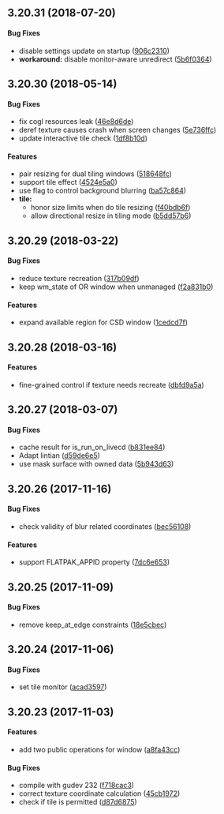 <a name=""></a>
##  3.20.31 (2018-07-20)


#### Bug Fixes

*   disable settings update on startup ([906c2310](906c2310))
* **workaround:**  disable monitor-aware unredirect ([5b6f0364](5b6f0364))


##  3.20.30 (2018-05-14)


#### Bug Fixes

*   fix cogl resources leak ([46e8d6de](46e8d6de))
*   deref texture causes crash when screen changes ([5e736ffc](5e736ffc))
*   update interactive tile check ([1df8b10d](1df8b10d))

#### Features

*   pair resizing for dual tiling windows ([518648fc](518648fc))
*   support tile effect ([4524e5a0](4524e5a0))
*   use flag to control background blurring ([ba57c864](ba57c864))
* **tile:**
  *  honor size limits when do tile resizing ([f40bdb6f](f40bdb6f))
  *  allow directional resize in tiling mode ([b5dd57b6](b5dd57b6))



##  3.20.29 (2018-03-22)


#### Bug Fixes

*   reduce texture recreation ([317b09df](317b09df))
*   keep wm_state of OR window when unmanaged ([f2a831b0](f2a831b0))

#### Features

*   expand available region for CSD window ([1cedcd7f](1cedcd7f))



##  3.20.28 (2018-03-16)


#### Features

*   fine-grained control if texture needs recreate ([dbfd9a5a](dbfd9a5a))



##  3.20.27 (2018-03-07)


#### Bug Fixes

*   cache result for is_run_on_livecd ([b831ee84](b831ee84))
*   Adapt lintian ([d59de6e5](d59de6e5))
*   use mask surface with owned data ([5b943d63](5b943d63))



##  3.20.26 (2017-11-16)


#### Bug Fixes

*   check validity of blur related coordinates ([bec56108](bec56108))

#### Features

*   support FLATPAK_APPID property ([7dc6e653](7dc6e653))



##  3.20.25 (2017-11-09)


#### Bug Fixes

*   remove keep_at_edge constraints ([18e5cbec](18e5cbec))



##  3.20.24 (2017-11-06)


#### Bug Fixes

*   set tile monitor ([acad3597](acad3597))



## 3.20.23 (2017-11-03)

#### Features

*   add two public operations for window ([a8fa43cc](a8fa43cc))

#### Bug Fixes

*   compile with gudev 232 ([f718cac3](f718cac3))
*   correct texture coordinate calculation ([45cb1972](45cb1972))
*   check if tile is permitted ([d87d6875](d87d6875))


